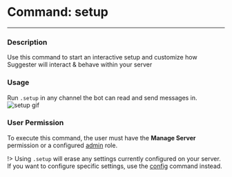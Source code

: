 # Command: setup
---
### Description
Use this command to start an interactive setup and customize how Suggester will interact & behave within your server

### Usage
Run `.setup` in any channel the bot can read and send messages in.
![setup gif](https://cdn.discordapp.com/attachments/566351861049720857/797848533444984862/image.gif)

### User Permission
To execute this command, the user must have the **Manage Server** permission or a configured [admin](/config/adminroles.md) role.

!> Using `.setup` will erase any settings currently configured on your server. If you want to configure specific settings, use the [config](/config/configuration.md) command instead.




